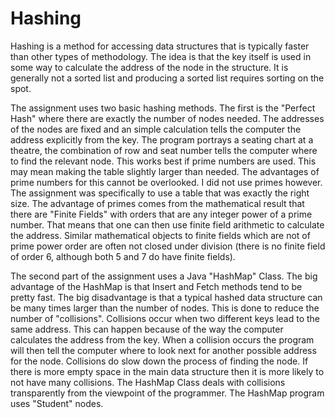 # Hashing

Hashing is a method for accessing data structures that is typically faster than other types of methodology.  The idea is that the key itself is used in some way to calculate the address of the node in the structure.  It is generally not a sorted list and producing a sorted list requires sorting on the spot.

The assignment uses two basic hashing methods.  The first is the "Perfect Hash" where there are exactly the number of nodes needed.  The addresses of the nodes are fixed and an simple calculation tells the computer the address explicitly from the key.  The program portrays a seating chart at a theatre, the combination of row and seat number tells the computer where to find the relevant node.  This works best if prime numbers are used.  This may mean making the table slightly larger than needed.  The advantages of prime numbers for this cannot be overlooked.  I did not use primes however.  The assignment was specifically to use a table that was exactly the right size.  The advantage of primes comes from the mathematical result that there are "Finite Fields" with orders that are any integer power of a prime number.  That means that one can then use finite field arithmetic to calculate the address.  Similar mathematical objects to finite fields which are not of prime power order are often not closed under division  (there is no finite field of order 6, although both 5 and 7 do have finite fields).

The second part of the assignment uses a Java "HashMap" Class. The big advantage of the HashMap is that Insert and Fetch methods tend to be pretty fast.  The big disadvantage is that a typical hashed data structure can be many times larger than the number of nodes.  This is done to reduce the number of "collisions".  Collisions occur when two different keys lead to the same address.  This can happen because of the way the computer calculates the address from the key.  When a collision occurs the program will then tell the computer where to look next for another possible address for the node.  Collisions do slow down the process of finding the node.  If there is more empty space in the main data structure then it is more likely to not have many collisions.  The HashMap Class deals with collisions transparently from the viewpoint of the programmer.  The HashMap program uses "Student" nodes.  
